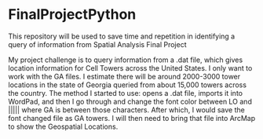 # FinalProjectPython
This repository will be used to save time and repetition in identifying a query of information from Spatial Analysis Final Project

My project challenge is to query information from a .dat file, which gives location information for Cell Towers across the United States. I only want to work with the GA files. I estimate there will be around 2000-3000 tower locations in the state of Georgia queried from about 15,000 towers across the country. The method I started to use: opens a .dat file, imports it into WordPad, and then I go through and change the font color between LO and ||||| where GA is between those characters. After which, I would save the font changed file as GA towers. I will then need to bring that file into ArcMap to show the Geospatial Locations.
